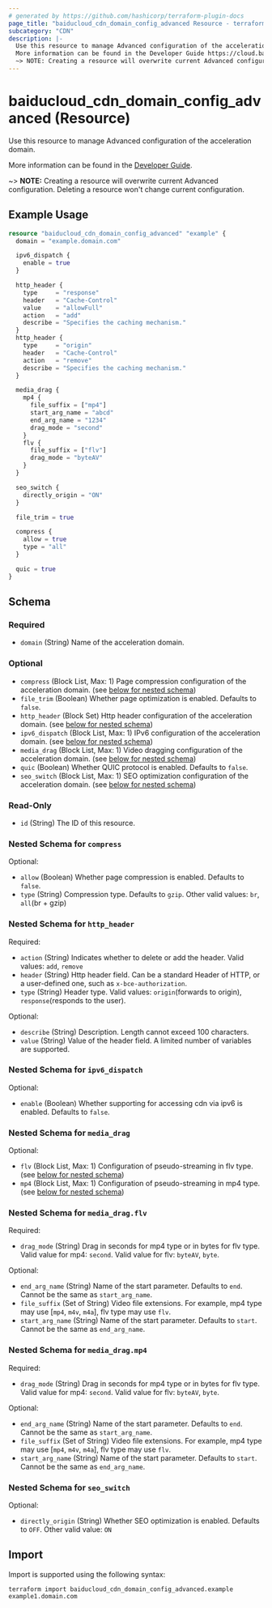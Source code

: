 ```yaml
---
# generated by https://github.com/hashicorp/terraform-plugin-docs
page_title: "baiducloud_cdn_domain_config_advanced Resource - terraform-provider-baiducloud"
subcategory: "CDN"
description: |-
  Use this resource to manage Advanced configuration of the acceleration domain.
  More information can be found in the Developer Guide https://cloud.baidu.com/doc/CDN/s/Jjxzil1sd.
  ~> NOTE: Creating a resource will overwrite current Advanced configuration. Deleting a resource won't change current configuration.
---
```


# baiducloud_cdn_domain_config_advanced (Resource)

Use this resource to manage Advanced configuration of the acceleration domain. 

More information can be found in the [Developer Guide](https://cloud.baidu.com/doc/CDN/s/Jjxzil1sd). 

~> **NOTE:** Creating a resource will overwrite current Advanced configuration. Deleting a resource won't change current configuration.

## Example Usage

```terraform
resource "baiducloud_cdn_domain_config_advanced" "example" {
  domain = "example.domain.com"

  ipv6_dispatch {
    enable = true
  }

  http_header {
    type     = "response"
    header   = "Cache-Control"
    value    = "allowFull"
    action   = "add"
    describe = "Specifies the caching mechanism."
  }
  http_header {
    type     = "origin"
    header   = "Cache-Control"
    action   = "remove"
    describe = "Specifies the caching mechanism."
  }

  media_drag {
    mp4 {
      file_suffix = ["mp4"]
      start_arg_name = "abcd"
      end_arg_name = "1234"
      drag_mode = "second"
    }
    flv {
      file_suffix = ["flv"]
      drag_mode = "byteAV"
    }
  }

  seo_switch {
    directly_origin = "ON"
  }

  file_trim = true

  compress {
    allow = true
    type = "all"
  }

  quic = true
}
```

<!-- schema generated by tfplugindocs -->
## Schema

### Required

- `domain` (String) Name of the acceleration domain.

### Optional

- `compress` (Block List, Max: 1) Page compression configuration of the acceleration domain. (see [below for nested schema](#nestedblock--compress))
- `file_trim` (Boolean) Whether page optimization is enabled. Defaults to `false`.
- `http_header` (Block Set) Http header configuration of the acceleration domain. (see [below for nested schema](#nestedblock--http_header))
- `ipv6_dispatch` (Block List, Max: 1) IPv6 configuration of the acceleration domain. (see [below for nested schema](#nestedblock--ipv6_dispatch))
- `media_drag` (Block List, Max: 1) Video dragging configuration of the acceleration domain. (see [below for nested schema](#nestedblock--media_drag))
- `quic` (Boolean) Whether QUIC protocol is enabled. Defaults to `false`.
- `seo_switch` (Block List, Max: 1) SEO optimization configuration of the acceleration domain. (see [below for nested schema](#nestedblock--seo_switch))

### Read-Only

- `id` (String) The ID of this resource.

<a id="nestedblock--compress"></a>
### Nested Schema for `compress`

Optional:

- `allow` (Boolean) Whether page compression is enabled. Defaults to `false`.
- `type` (String) Compression type. Defaults to `gzip`. Other valid values: `br`, `all`(br + gzip)


<a id="nestedblock--http_header"></a>
### Nested Schema for `http_header`

Required:

- `action` (String) Indicates whether to delete or add the header. Valid values: `add`, `remove`
- `header` (String) Http header field. Can be a standard Header of HTTP, or a user-defined one, such as `x-bce-authorization`.
- `type` (String) Header type. Valid values: `origin`(forwards to origin), `response`(responds to the user).

Optional:

- `describe` (String) Description. Length cannot exceed 100 characters.
- `value` (String) Value of the header field. A limited number of variables are supported.


<a id="nestedblock--ipv6_dispatch"></a>
### Nested Schema for `ipv6_dispatch`

Optional:

- `enable` (Boolean) Whether supporting for accessing cdn via ipv6 is enabled. Defaults to `false`.


<a id="nestedblock--media_drag"></a>
### Nested Schema for `media_drag`

Optional:

- `flv` (Block List, Max: 1) Configuration of pseudo-streaming in flv type. (see [below for nested schema](#nestedblock--media_drag--flv))
- `mp4` (Block List, Max: 1) Configuration of pseudo-streaming in mp4 type. (see [below for nested schema](#nestedblock--media_drag--mp4))

<a id="nestedblock--media_drag--flv"></a>
### Nested Schema for `media_drag.flv`

Required:

- `drag_mode` (String) Drag in seconds for mp4 type or in bytes for flv type. Valid value for mp4: `second`. Valid value for flv: `byteAV`, `byte`.

Optional:

- `end_arg_name` (String) Name of the start parameter. Defaults to `end`. Cannot be the same as `start_arg_name`.
- `file_suffix` (Set of String) Video file extensions. For example, mp4 type may use [`mp4`, `m4v`, `m4a`], flv type may use `flv`.
- `start_arg_name` (String) Name of the start parameter. Defaults to `start`. Cannot be the same as `end_arg_name`.


<a id="nestedblock--media_drag--mp4"></a>
### Nested Schema for `media_drag.mp4`

Required:

- `drag_mode` (String) Drag in seconds for mp4 type or in bytes for flv type. Valid value for mp4: `second`. Valid value for flv: `byteAV`, `byte`.

Optional:

- `end_arg_name` (String) Name of the start parameter. Defaults to `end`. Cannot be the same as `start_arg_name`.
- `file_suffix` (Set of String) Video file extensions. For example, mp4 type may use [`mp4`, `m4v`, `m4a`], flv type may use `flv`.
- `start_arg_name` (String) Name of the start parameter. Defaults to `start`. Cannot be the same as `end_arg_name`.



<a id="nestedblock--seo_switch"></a>
### Nested Schema for `seo_switch`

Optional:

- `directly_origin` (String) Whether SEO optimization is enabled. Defaults to `OFF`. Other valid value: `ON`

## Import

Import is supported using the following syntax:

```shell
terraform import baiducloud_cdn_domain_config_advanced.example example1.domain.com
```
